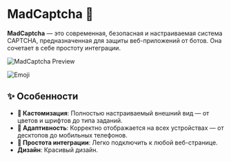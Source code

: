 # MadCaptcha 🔐

**MadCaptcha** — это современная, безопасная и настраиваемая система CAPTCHA, предназначенная для защиты веб-приложений от ботов. Она сочетает в себе простоту интеграции.

![MadCaptcha Preview](https://i.postimg.cc/7b8ZcFpB/image.png) <!-- Замените на реальный URL скриншота -->

![Emoji](https://www.google.com/url?sa=i&url=https%3A%2F%2Ficons8.ru%2Ficon%2FK5bOaoSkbg1n%2F%25D0%25B7%25D0%25B0%25D0%25BC%25D0%25BE%25D0%25BA-%25D0%25B8-%25D0%25BA%25D0%25BB%25D1%258E%25D1%2587&psig=AOvVaw2LGFhxsUGgGSXLCO4Kpg85&ust=1759687046677000&source=images&cd=vfe&opi=89978449&ved=0CBUQjRxqFwoTCMjq4aWPi5ADFQAAAAAdAAAAABAE)

## ✨ Особенности

*   **🎨 Кастомизация**: Полностью настраиваемый внешний вид — от цветов и шрифтов до типа заданий.
*   **📱 Адаптивность**: Корректно отображается на всех устройствах — от десктопов до мобильных телефонов.
*   **🔧 Простота интеграции**: Легко подключить к любой веб-странице.
*   **Дизайн**: Красивый дизайн.
